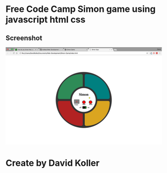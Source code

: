 Free Code Camp Simon game using javascript html css
===================================================


## Screenshot
[![IMAGE ALT TEXT HERE](https://github.com/kolldavi/Web-Development/blob/master/Simon-Game/ScreenShot.png?raw=true)](http://www.dkoller.com/Web-Development/Tic-Tac-Toe/)


Create by David Koller
=======================
